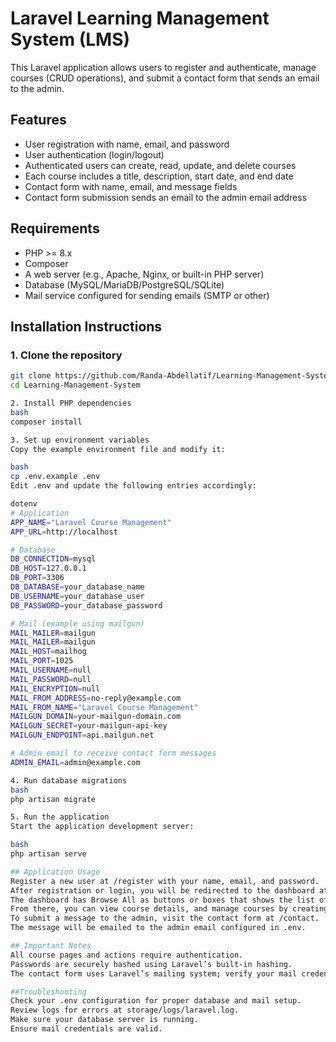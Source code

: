 # Laravel Learning Management System (LMS)

This Laravel application allows users to register and authenticate, manage courses (CRUD operations), and submit a contact form that sends an email to the admin.

## Features

- User registration with name, email, and password
- User authentication (login/logout)
- Authenticated users can create, read, update, and delete courses
- Each course includes a title, description, start date, and end date
- Contact form with name, email, and message fields
- Contact form submission sends an email to the admin email address

## Requirements

- PHP >= 8.x
- Composer
- A web server (e.g., Apache, Nginx, or built-in PHP server)
- Database (MySQL/MariaDB/PostgreSQL/SQLite)
- Mail service configured for sending emails (SMTP or other)

## Installation Instructions

### 1. Clone the repository

```bash
git clone https://github.com/Randa-Abdellatif/Learning-Management-System.git
cd Learning-Management-System

2. Install PHP dependencies
bash
composer install

3. Set up environment variables
Copy the example environment file and modify it:

bash
cp .env.example .env
Edit .env and update the following entries accordingly:

dotenv
# Application
APP_NAME="Laravel Course Management"
APP_URL=http://localhost

# Database
DB_CONNECTION=mysql
DB_HOST=127.0.0.1
DB_PORT=3306
DB_DATABASE=your_database_name
DB_USERNAME=your_database_user
DB_PASSWORD=your_database_password

# Mail (example using mailgun)
MAIL_MAILER=mailgun
MAIL_MAILER=mailgun
MAIL_HOST=mailhog
MAIL_PORT=1025
MAIL_USERNAME=null
MAIL_PASSWORD=null
MAIL_ENCRYPTION=null
MAIL_FROM_ADDRESS=no-reply@example.com
MAIL_FROM_NAME="Laravel Course Management"
MAILGUN_DOMAIN=your-mailgun-domain.com
MAILGUN_SECRET=your-mailgun-api-key
MAILGUN_ENDPOINT=api.mailgun.net

# Admin email to receive contact form messages
ADMIN_EMAIL=admin@example.com

4. Run database migrations
bash
php artisan migrate

5. Run the application
Start the application development server:

bash
php artisan serve

## Application Usage
Register a new user at /register with your name, email, and password.
After registration or login, you will be redirected to the dashboard at /home.
The dashboard has Browse All as buttons or boxes that shows the list of courses.  
From there, you can view course details, and manage courses by creating, editing, or deleting.
To submit a message to the admin, visit the contact form at /contact.
The message will be emailed to the admin email configured in .env.

## Important Notes
All course pages and actions require authentication.
Passwords are securely hashed using Laravel’s built-in hashing.
The contact form uses Laravel’s mailing system; verify your mail credentials are correct for successful email delivery.

##Troubleshooting
Check your .env configuration for proper database and mail setup.
Review logs for errors at storage/logs/laravel.log.
Make sure your database server is running.
Ensure mail credentials are valid.